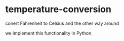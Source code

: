 # temperature-conversion
conert Fahrenheit to Celsius and the other way around

we implement this functionality in Python.

